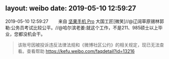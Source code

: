 layout: weibo
date: 2019-05-10 12:59:27
---
2019-05-10 12:59:27  &nbsp;&nbsp;&nbsp;&nbsp;&nbsp;&nbsp; 来自 <a href="http://app.weibo.com/t/feed/Z4AgP" rel="nofollow">坚果手机 Pro</a>
大国工匠[微笑]//@辽阔草原锡林郭勒:公务员考试比较公平。//@哈尔滨老姜:就这个工作，不是211、985硕士以上毕业，您都没机会干。
>  该账号因被投诉违反法律法规和《微博社区公约》的相关规定，现已无法查看。查看帮助 https://kefu.weibo.com/faqdetail?id=13216
